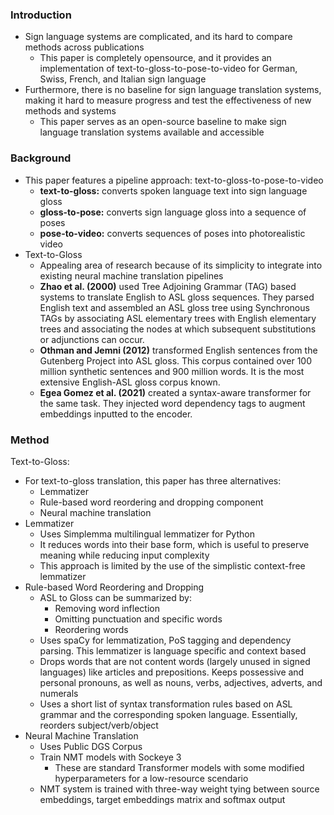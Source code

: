
### Introduction
- Sign language systems are complicated, and its hard to compare methods across publications
	- This paper is completely opensource, and it provides an implementation of text-to-gloss-to-pose-to-video for German, Swiss, French, and Italian sign language
- Furthermore, there is no baseline for sign language translation systems, making it hard to measure progress and test the effectiveness of new methods and systems
	- This paper serves as an open-source baseline to make sign language translation systems available and accessible

### Background
- This paper features a pipeline approach: text-to-gloss-to-pose-to-video
	- **text-to-gloss:** converts spoken language text into sign language gloss
	- **gloss-to-pose:** converts sign language gloss into a sequence of poses
	- **pose-to-video:** converts sequences of poses into photorealistic video
- Text-to-Gloss
	- Appealing area of research because of its simplicity to integrate into existing neural machine translation pipelines 
	- **Zhao et al. (2000)** used Tree Adjoining Grammar (TAG) based systems to translate English to ASL gloss sequences. They parsed English text and assembled an ASL gloss tree using Synchronous TAGs by associating ASL elementary trees with English elementary trees and associating the nodes at which subsequent substitutions or adjunctions can occur.
	- **Othman and Jemni (2012)** transformed English sentences from the Gutenberg Project into ASL gloss. This corpus contained over 100 million synthetic sentences and 900 million words. It is the most extensive English-ASL gloss corpus known.
	- **Egea Gomez et al. (2021)** created a syntax-aware transformer for the same task. They injected word dependency tags to augment embeddings inputted to the encoder.

### Method
Text-to-Gloss:
- For text-to-gloss translation, this paper has three alternatives:
	- Lemmatizer
	- Rule-based word reordering and dropping component
	- Neural machine translation
- Lemmatizer
	- Uses Simplemma multilingual lemmatizer for Python
	- It reduces words into their base form, which is useful to preserve meaning while reducing input complexity
	- This approach is limited by the use of the simplistic context-free lemmatizer
- Rule-based Word Reordering and Dropping
	- ASL to Gloss can be summarized by:
		- Removing word inflection
		- Omitting punctuation and specific words
		- Reordering words
	- Uses spaCy for lemmatization, PoS tagging and dependency parsing. This lemmatizer is language specific and context based
	- Drops words that are not content words (largely unused in signed languages) like articles and prepositions. Keeps possessive and personal pronouns, as well as nouns, verbs, adjectives, adverts, and numerals
	- Uses a short list of syntax transformation rules based on ASL grammar and the corresponding spoken language. Essentially, reorders subject/verb/object
- Neural Machine Translation
	- Uses Public DGS Corpus
	- Train NMT models with Sockeye 3
		- These are standard Transformer models with some modified hyperparameters for a low-resource scendario
	- NMT system is trained with three-way weight tying between source embeddings, target embeddings matrix and softmax output